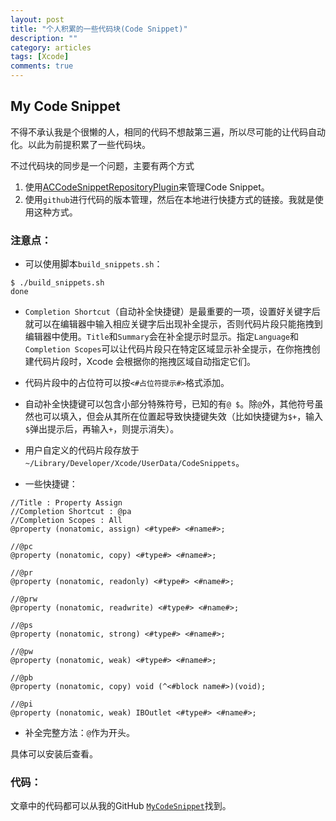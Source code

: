 ```yaml
---
layout: post
title: "个人积累的一些代码块(Code Snippet)"
description: ""
category: articles
tags: [Xcode]
comments: true
---
```


## My Code Snippet

不得不承认我是个很懒的人，相同的代码不想敲第三遍，所以尽可能的让代码自动化。以此为前提积累了一些代码块。

不过代码块的同步是一个问题，主要有两个方式

1. 使用[ACCodeSnippetRepositoryPlugin](https://github.com/acoomans/ACCodeSnippetRepositoryPlugin)来管理Code Snippet。
2. 使用`github`进行代码的版本管理，然后在本地进行快捷方式的链接。我就是使用这种方式。


### 注意点：
- 可以使用脚本`build_snippets.sh`：

```
$ ./build_snippets.sh
done
```

- `Completion Shortcut`（自动补全快捷键）是最重要的一项，设置好关键字后就可以在编辑器中输入相应关键字后出现补全提示，否则代码片段只能拖拽到编辑器中使用。`Title`和`Summary`会在补全提示时显示。指定`Language`和`Completion Scopes`可以让代码片段只在特定区域显示补全提示，在你拖拽创建代码片段时，Xcode 会根据你的拖拽区域自动指定它们。

- 代码片段中的占位符可以按`<#占位符提示#>`格式添加。

- 自动补全快捷键可以包含小部分特殊符号，已知的有`@ $`。除`@`外，其他符号虽然也可以填入，但会从其所在位置起导致快捷键失效（比如快捷键为`$+`，输入`$`弹出提示后，再输入`+`，则提示消失）。

- 用户自定义的代码片段存放于`~/Library/Developer/Xcode/UserData/CodeSnippets`。

- 一些快捷键：  

```
//Title : Property Assign
//Completion Shortcut : @pa
//Completion Scopes : All
@property (nonatomic, assign) <#type#> <#name#>;

//@pc
@property (nonatomic, copy) <#type#> <#name#>;

//@pr
@property (nonatomic, readonly) <#type#> <#name#>;

//@prw
@property (nonatomic, readwrite) <#type#> <#name#>;

//@ps
@property (nonatomic, strong) <#type#> <#name#>;

//@pw
@property (nonatomic, weak) <#type#> <#name#>;

//@pb
@property (nonatomic, copy) void (^<#block name#>)(void);

//@pi	
@property (nonatomic, weak) IBOutlet <#type#> <#name#>;

```

- 补全完整方法：`@`作为开头。


具体可以安装后查看。

### 代码：
文章中的代码都可以从我的GitHub [`MyCodeSnippet`](https://github.com/lettleprince/MyCodeSnippet)找到。

